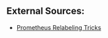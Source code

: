 ## External Sources:

- [Prometheus Relabeling Tricks](https://medium.com/quiq-blog/prometheus-relabeling-tricks-6ae62c56cbda)
